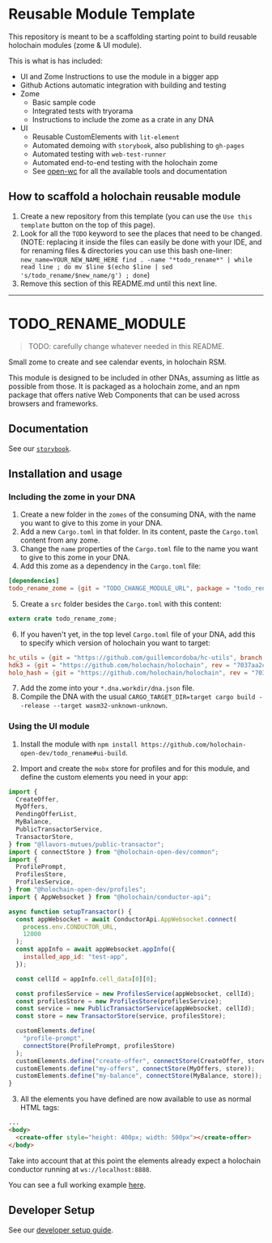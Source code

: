 # Reusable Module Template

This repository is meant to be a scaffolding starting point to build reusable holochain modules (zome & UI module).

This is what is has included:

- UI and Zome Instructions to use the module in a bigger app
- Github Actions automatic integration with building and testing
- Zome
  - Basic sample code 
  - Integrated tests with tryorama
  - Instructions to include the zome as a crate in any DNA
- UI
  - Reusable CustomElements with `lit-element`
  - Automated demoing with `storybook`, also publishing to `gh-pages`
  - Automated testing with `web-test-runner`
  - Automated end-to-end testing with the holochain zome
  - See [open-wc](https://open-wc.org/) for all the available tools and documentation

## How to scaffold a holochain reusable module

1. Create a new repository from this template (you can use the `Use this template` button on the top of this page).
2. Look for all the `TODO` keyword to see the places that need to be changed. (NOTE: replacing it inside the files can easily be done with your IDE, and for renaming files & directories you can use this bash one-liner: `new_name=YOUR_NEW_NAME_HERE find . -name "*todo_rename*" | while read line ; do mv $line $(echo $line | sed 's/todo_rename/$new_name/g') ; done`)
3. Remove this section of this README.md until this next line.

---

# TODO_RENAME_MODULE

> TODO: carefully change whatever needed in this README.

Small zome to create and see calendar events, in holochain RSM.

This module is designed to be included in other DNAs, assuming as little as possible from those. It is packaged as a holochain zome, and an npm package that offers native Web Components that can be used across browsers and frameworks.

## Documentation

See our [`storybook`](https://holochain-open-dev.github.io/todo_rename_zome).

## Installation and usage

### Including the zome in your DNA

1. Create a new folder in the `zomes` of the consuming DNA, with the name you want to give to this zome in your DNA.
2. Add a new `Cargo.toml` in that folder. In its content, paste the `Cargo.toml` content from any zome.
3. Change the `name` properties of the `Cargo.toml` file to the name you want to give to this zome in your DNA.
4. Add this zome as a dependency in the `Cargo.toml` file:
```toml
[dependencies]
todo_rename_zome = {git = "TODO_CHANGE_MODULE_URL", package = "todo_rename_zome"}
```
5. Create a `src` folder besides the `Cargo.toml` with this content:
```rust
extern crate todo_rename_zome;
```
6. If you haven't yet, in the top level `Cargo.toml` file of your DNA, add this to specify which version of holochain you want to target:
```toml
hc_utils = {git = "https://github.com/guillemcordoba/hc-utils", branch = "develop", package = "hc_utils"}
hdk3 = {git = "https://github.com/holochain/holochain", rev = "7037aa2ccfb1ad9a8ece98eb379686f605dc1a0c", package = "hdk3"}
holo_hash = {git = "https://github.com/holochain/holochain", rev = "7037aa2ccfb1ad9a8ece98eb379686f605dc1a0c", package = "holo_hash"}
```
7. Add the zome into your `*.dna.workdir/dna.json` file.
8. Compile the DNA with the usual `CARGO_TARGET_DIR=target cargo build --release --target wasm32-unknown-unknown`.

### Using the UI module

1. Install the module with `npm install https://github.com/holochain-open-dev/todo_rename#ui-build`.

2. Import and create the `mobx` store for profiles and for this module, and define the custom elements you need in your app:

```js
import {
  CreateOffer,
  MyOffers,
  PendingOfferList,
  MyBalance,
  PublicTransactorService,
  TransactorStore,
} from "@llavors-mutues/public-transactor";
import { connectStore } from "@holochain-open-dev/common";
import {
  ProfilePrompt,
  ProfilesStore,
  ProfilesService,
} from "@holochain-open-dev/profiles";
import { AppWebsocket } from "@holochain/conductor-api";

async function setupTransactor() {
  const appWebsocket = await ConductorApi.AppWebsocket.connect(
    process.env.CONDUCTOR_URL,
    12000
  );
  const appInfo = await appWebsocket.appInfo({
    installed_app_id: "test-app",
  });

  const cellId = appInfo.cell_data[0][0];

  const profilesService = new ProfilesService(appWebsocket, cellId);
  const profilesStore = new ProfilesStore(profilesService);
  const service = new PublicTransactorService(appWebsocket, cellId);
  const store = new TransactorStore(service, profilesStore);

  customElements.define(
    "profile-prompt",
    connectStore(ProfilePrompt, profilesStore)
  );
  customElements.define("create-offer", connectStore(CreateOffer, store));
  customElements.define("my-offers", connectStore(MyOffers, store));
  customElements.define("my-balance", connectStore(MyBalance, store));
}
```

3. All the elements you have defined are now available to use as normal HTML tags:

```html
...
<body>
  <create-offer style="height: 400px; width: 500px"></create-offer>
</body>
```

Take into account that at this point the elements already expect a holochain conductor running at `ws://localhost:8888`.

You can see a full working example [here](/ui/demo/index.html).

## Developer Setup

See our [developer setup guide](/dev-setup.md).